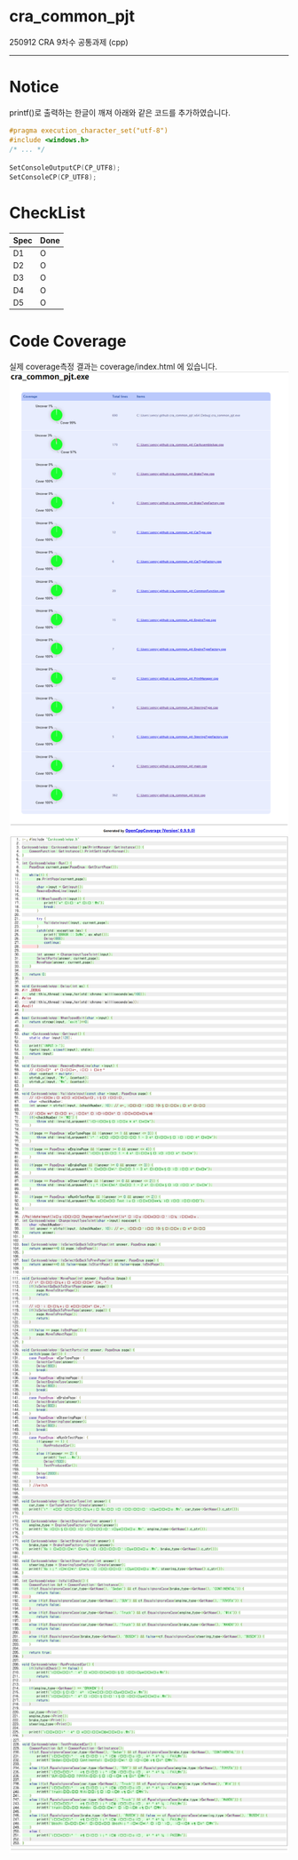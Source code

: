 ﻿# cra_common_pjt
250912 CRA 9차수 공통과제 (cpp)

---
# Notice
printf()로 출력하는 한글이 깨져
아래와 같은 코드를 추가하였습니다.

```cpp
#pragma execution_character_set("utf-8")
#include <windows.h>
/* ... */

SetConsoleOutputCP(CP_UTF8);
SetConsoleCP(CP_UTF8);
```

# CheckList
| Spec | Done |
| ------------- | ------------- |
| D1 | O |
| D2 | O |
| D3 | O |
| D4 | O |
| D5 | O |

# Code Coverage
실제 coverage측정 결과는 coverage/index.html 에 있습니다.
![Code Coverage](imgs/CodeCoverage_Summary.png)
![Detail_1](imgs/CarAssembleApp_CodeCoverage1.png)
![Detail_2](imgs/CarAssembleApp_CodeCoverage2.png)
![Detail_3](imgs/CarAssembleApp_CodeCoverage3.png)

